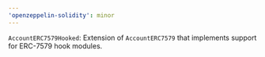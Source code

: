 ```yaml
---
'openzeppelin-solidity': minor
---
```


`AccountERC7579Hooked`: Extension of `AccountERC7579` that implements support for ERC-7579 hook modules.
